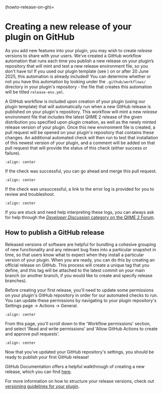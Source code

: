 (howto-release-on-gh)=
# Creating a new release of your plugin on GitHub

As you add new features into your plugin, you may wish to create *release* versions to share with your users.
We’ve created a GitHub workflow automation that runs each time you publish a new release on your plugin’s repository that will mint and test a new release environment file, so you don't have to!
If you used our plugin template (see [](plugin-from-template)) on or after 20 June 2025, this automation is already included!
You can determine whether or not you have this automation by looking under the `.github/workflows/` directory in your plugin's repository - the file that creates this automation will be titled `release-env.yml`.

A GitHub workflow is included upon creation of your plugin (using our plugin template) that will automatically run when a new GitHub release is published on your plugin's repository.
This workflow will mint a new *release* environment file that includes the latest QIIME 2 release of the given distribution you specified upon plugin creation, as well as the newly minted release version of your plugin.
Once this new environment file is created, a pull request will be opened on your plugin's repository that contains these changes.
An additional automated check will then run to test that installation of this newest version of your plugin, and a comment will be added on that pull request that will provide the status of this check (either success or failure).

```{figure} ../images/release-env-PR-overview.png
:align: center
```

If the check was successful, you can go ahead and merge this pull request.
```{figure} ../images/release-env-PR-passed.png
:align: center
```

If the check was unsuccessful, a link to the error log is provided for you to review and troubleshoot.
```{figure} ../images/release-env-PR-failed.png
:align: center
```

If you are stuck and need help interpreting these logs, you can always ask for help through the [*Developer Discussion* category on the QIIME 2 Forum](https://forum.qiime2.org/c/dev-discussion/7).

## How to publish a GitHub release
Released versions of software are helpful for bundling a cohesive grouping of new functionality and any relevant bug fixes into a particular snapshot in time, so that users know what to expect when they install a particular version of your plugin.
When you are ready, you can do this by creating an official release on GitHub.
This process will create a unique tag that you define, and this tag will be attached to the latest commit on your main branch (or another branch, if you would like to create and specify release branches).

Before creating your first release, you'll need to update some permissions on your plugin's GitHub repository in order for our automated checks to run.
You can update these permissions by navigating to your plugin repository's Settings page -> Actions -> General.

```{figure} ../images/settings-general.png
:align: center
```

From this page, you'll scroll down to the 'Workflow permissions' section, and select 'Read and write permissions' and 'Allow GitHub Actions to create and approve pull requests'.

```{figure} ../images/settings-gha-permissions.png
:align: center
```

Now that you've updated your GitHub repository's settings, you should be ready to publish your first GitHub release!

GitHub Documentation offers a helpful walkthrough of creating a new release, which you can find [here](https://docs.GitHub.com/en/repositories/releasing-projects-on-GitHub/managing-releases-in-a-repository#creating-a-release).

For more information on how to structure your release versions, check out [versioning guidelines for your plugin](versioning-your-plugin).

